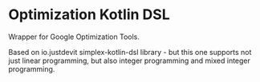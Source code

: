 # Optimization Kotlin DSL

Wrapper for Google Optimization Tools.

Based on io.justdevit simplex-kotlin-dsl library - but this one supports not just linear programming, but also integer
programming and mixed integer programming.
